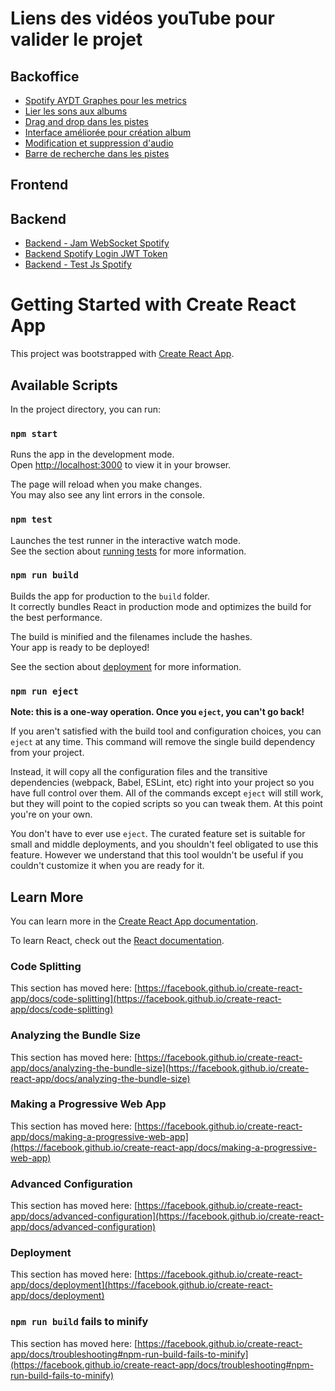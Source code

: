 # Liens des vidéos youTube pour valider le projet

## Backoffice

- <a href="https://youtu.be/7zRlJe0QhDU" target="_blank">Spotify AYDT Graphes pour les metrics</a>
- <a href="https://youtu.be/GJvd0oEIj3E" target="_blank">Lier les sons aux albums</a>
- <a href="https://youtu.be/wIcekotdmag" target="_blank">Drag and drop dans les pistes</a>
- <a href="https://youtu.be/vcSP67Drops" target="_blank">Interface améliorée pour création album</a>
- <a href="https://youtu.be/a6G-6cP3HXM" target="_blank">Modification et suppression d'audio</a>
- <a href="https://youtu.be/Ffahjvnd_Sw" target="_blank">Barre de recherche dans les pistes</a>

## Frontend

## Backend

- <a href="https://youtu.be/XHwi5_tPb5g?si=B8RlVTBUduacWON7" target="_blank">Backend - Jam WebSocket Spotify</a>
- <a href="https://youtu.be/E1P6DI2pBcs?si=hZ_90fCwtP4WkAVU" target="_blank">Backend Spotify Login JWT Token</a>
- <a href="https://youtu.be/ndfKEmIQFYU" target="_blank">Backend - Test Js Spotify</a>

# Getting Started with Create React App

This project was bootstrapped with [Create React App](https://github.com/facebook/create-react-app).

## Available Scripts

In the project directory, you can run:

### `npm start`

Runs the app in the development mode.\
Open [http://localhost:3000](http://localhost:3000) to view it in your browser.

The page will reload when you make changes.\
You may also see any lint errors in the console.

### `npm test`

Launches the test runner in the interactive watch mode.\
See the section about [running tests](https://facebook.github.io/create-react-app/docs/running-tests) for more information.

### `npm run build`

Builds the app for production to the `build` folder.\
It correctly bundles React in production mode and optimizes the build for the best performance.

The build is minified and the filenames include the hashes.\
Your app is ready to be deployed!

See the section about [deployment](https://facebook.github.io/create-react-app/docs/deployment) for more information.

### `npm run eject`

**Note: this is a one-way operation. Once you `eject`, you can't go back!**

If you aren't satisfied with the build tool and configuration choices, you can `eject` at any time. This command will remove the single build dependency from your project.

Instead, it will copy all the configuration files and the transitive dependencies (webpack, Babel, ESLint, etc) right into your project so you have full control over them. All of the commands except `eject` will still work, but they will point to the copied scripts so you can tweak them. At this point you're on your own.

You don't have to ever use `eject`. The curated feature set is suitable for small and middle deployments, and you shouldn't feel obligated to use this feature. However we understand that this tool wouldn't be useful if you couldn't customize it when you are ready for it.

## Learn More

You can learn more in the [Create React App documentation](https://facebook.github.io/create-react-app/docs/getting-started).

To learn React, check out the [React documentation](https://reactjs.org/).

### Code Splitting

This section has moved here: [https://facebook.github.io/create-react-app/docs/code-splitting](https://facebook.github.io/create-react-app/docs/code-splitting)

### Analyzing the Bundle Size

This section has moved here: [https://facebook.github.io/create-react-app/docs/analyzing-the-bundle-size](https://facebook.github.io/create-react-app/docs/analyzing-the-bundle-size)

### Making a Progressive Web App

This section has moved here: [https://facebook.github.io/create-react-app/docs/making-a-progressive-web-app](https://facebook.github.io/create-react-app/docs/making-a-progressive-web-app)

### Advanced Configuration

This section has moved here: [https://facebook.github.io/create-react-app/docs/advanced-configuration](https://facebook.github.io/create-react-app/docs/advanced-configuration)

### Deployment

This section has moved here: [https://facebook.github.io/create-react-app/docs/deployment](https://facebook.github.io/create-react-app/docs/deployment)

### `npm run build` fails to minify

This section has moved here: [https://facebook.github.io/create-react-app/docs/troubleshooting#npm-run-build-fails-to-minify](https://facebook.github.io/create-react-app/docs/troubleshooting#npm-run-build-fails-to-minify)
